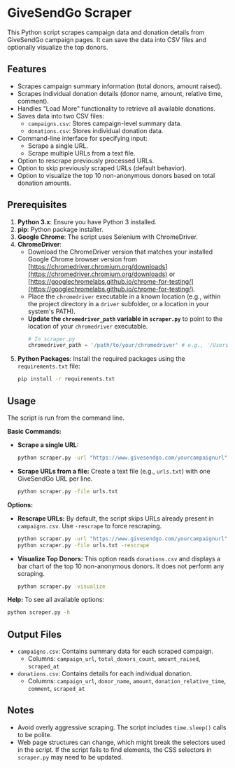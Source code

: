 # GiveSendGo Scraper

This Python script scrapes campaign data and donation details from GiveSendGo campaign pages. It can save the data into CSV files and optionally visualize the top donors.

## Features

-   Scrapes campaign summary information (total donors, amount raised).
-   Scrapes individual donation details (donor name, amount, relative time, comment).
-   Handles "Load More" functionality to retrieve all available donations.
-   Saves data into two CSV files:
    -   `campaigns.csv`: Stores campaign-level summary data.
    -   `donations.csv`: Stores individual donation data.
-   Command-line interface for specifying input:
    -   Scrape a single URL.
    -   Scrape multiple URLs from a text file.
-   Option to rescrape previously processed URLs.
-   Option to skip previously scraped URLs (default behavior).
-   Option to visualize the top 10 non-anonymous donors based on total donation amounts.

## Prerequisites

1.  **Python 3.x**: Ensure you have Python 3 installed.
2.  **pip**: Python package installer.
3.  **Google Chrome**: The script uses Selenium with ChromeDriver.
4.  **ChromeDriver**:
    *   Download the ChromeDriver version that matches your installed Google Chrome browser version from [https://chromedriver.chromium.org/downloads](https://chromedriver.chromium.org/downloads) or [https://googlechromelabs.github.io/chrome-for-testing/](https://googlechromelabs.github.io/chrome-for-testing/).
    *   Place the `chromedriver` executable in a known location (e.g., within the project directory in a `driver` subfolder, or a location in your system's PATH).
    *   **Update the `chromedriver_path` variable in `scraper.py`** to point to the location of your `chromedriver` executable.
        ```python
        # In scraper.py
        chromedriver_path = '/path/to/your/chromedriver' # e.g., '/Users/yourname/Projects/gsg-scraper/driver/chromedriver'
        ```
5.  **Python Packages**: Install the required packages using the `requirements.txt` file:
    ```bash
    pip install -r requirements.txt
    ```

## Usage

The script is run from the command line.

**Basic Commands:**

*   **Scrape a single URL:**
    ```bash
    python scraper.py -url "https://www.givesendgo.com/yourcampaignurl"
    ```

*   **Scrape URLs from a file:**
    Create a text file (e.g., `urls.txt`) with one GiveSendGo URL per line.
    ```bash
    python scraper.py -file urls.txt
    ```

**Options:**

*   **Rescrape URLs:**
    By default, the script skips URLs already present in `campaigns.csv`. Use `-rescrape` to force rescraping.
    ```bash
    python scraper.py -url "https://www.givesendgo.com/yourcampaignurl" -rescrape
    python scraper.py -file urls.txt -rescrape
    ```

*   **Visualize Top Donors:**
    This option reads `donations.csv` and displays a bar chart of the top 10 non-anonymous donors. It does not perform any scraping.
    ```bash
    python scraper.py -visualize
    ```

**Help:**
To see all available options:
```bash
python scraper.py -h
```

## Output Files

-   `campaigns.csv`: Contains summary data for each scraped campaign.
    -   Columns: `campaign_url`, `total_donors_count`, `amount_raised`, `scraped_at`
-   `donations.csv`: Contains details for each individual donation.
    -   Columns: `campaign_url`, `donor_name`, `amount`, `donation_relative_time`, `comment`, `scraped_at`

## Notes

-   Avoid overly aggressive scraping. The script includes `time.sleep()` calls to be polite.
-   Web page structures can change, which might break the selectors used in the script. If the script fails to find elements, the CSS selectors in `scraper.py` may need to be updated.